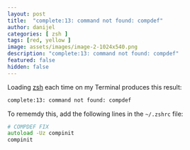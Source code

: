 ```yaml
---
layout: post
title:  "complete:13: command not found: compdef"
author: danijel
categories: [ zsh ]
tags: [red, yellow ]
image: assets/images/image-2-1024x540.png
description: "complete:13: command not found: compdef"
featured: false
hidden: false
---
```


Loading [zsh]() each time on my Terminal produces this result:

```zsh
complete:13: command not found: compdef
```

To rememdy this, add the following lines in the `~/.zshrc` file:

```zsh
# COMPDEF FIX
autoload -Uz compinit
compinit
```
